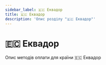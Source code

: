 ```yaml
---
sidebar_label: 🇪🇨 Еквадор
title: 🇪🇨 Еквадор
description: 'Опис розділу "🇪🇨 Еквадор"'
---
```


# 🇪🇨 Еквадор

Опис методів оплати для країни 🇪🇨 Еквадор
